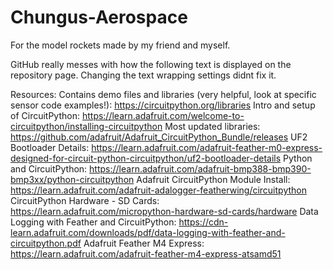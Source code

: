 # Chungus-Aerospace
For the model rockets made by my friend and myself.



GitHub really messes with how the following text is displayed on the repository page. Changing the text wrapping settings didnt fix it.

Resources:
Contains demo files and libraries (very helpful, look at specific sensor code examples!): https://circuitpython.org/libraries
Intro and setup of CircuitPython: https://learn.adafruit.com/welcome-to-circuitpython/installing-circuitpython
Most updated libraries: https://github.com/adafruit/Adafruit_CircuitPython_Bundle/releases
UF2 Bootloader Details: https://learn.adafruit.com/adafruit-feather-m0-express-designed-for-circuit-python-circuitpython/uf2-bootloader-details
Python and CircuitPython: https://learn.adafruit.com/adafruit-bmp388-bmp390-bmp3xx/python-circuitpython
Adafruit CircuitPython Module Install: https://learn.adafruit.com/adafruit-adalogger-featherwing/circuitpython
CircuitPython Hardware - SD Cards: https://learn.adafruit.com/micropython-hardware-sd-cards/hardware
Data Logging with Feather and CircuitPython: https://cdn-learn.adafruit.com/downloads/pdf/data-logging-with-feather-and-circuitpython.pdf
Adafruit Feather M4 Express: https://learn.adafruit.com/adafruit-feather-m4-express-atsamd51
